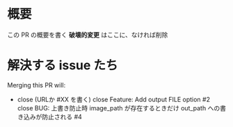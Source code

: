 # 概要

この PR の概要を書く
**破壊的変更** はここに、なければ削除

# 解決する issue たち
Merging this PR will:
- close (URLか #XX を書く)
close Feature: Add output FILE option #2
close BUG: 上書き防止時 image_path が存在するときだけ out_path への書き込みが防止される #4
